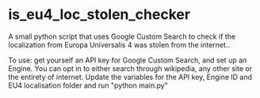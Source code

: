 # is_eu4_loc_stolen_checker
A small python script that uses Google Custom Search to check if the localization from Europa Universalis 4 was stolen from the internet.. 

To use: get yourself an API key for Google Custom Search, and set up an Engine. You can opt in to either search through wikipedia, any other site or the entirety of internet.
Update the variables for the API key, Engine ID and EU4 localisation folder and run "python main.py" 

